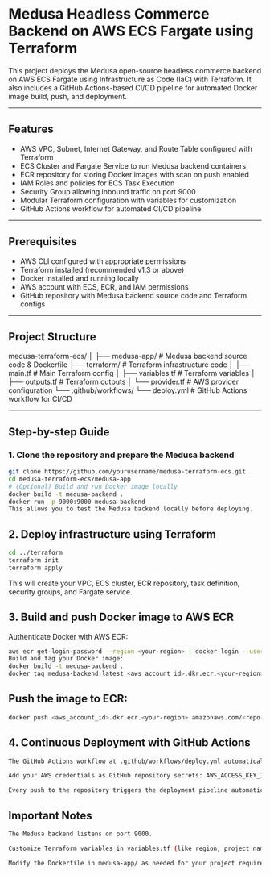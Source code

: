 # Medusa Headless Commerce Backend on AWS ECS Fargate using Terraform

This project deploys the Medusa open-source headless commerce backend on AWS ECS Fargate using Infrastructure as Code (IaC) with Terraform. It also includes a GitHub Actions-based CI/CD pipeline for automated Docker image build, push, and deployment.

---

## Features

- AWS VPC, Subnet, Internet Gateway, and Route Table configured with Terraform  
- ECS Cluster and Fargate Service to run Medusa backend containers  
- ECR repository for storing Docker images with scan on push enabled  
- IAM Roles and policies for ECS Task Execution  
- Security Group allowing inbound traffic on port 9000  
- Modular Terraform configuration with variables for customization  
- GitHub Actions workflow for automated CI/CD pipeline  

---

## Prerequisites

- AWS CLI configured with appropriate permissions  
- Terraform installed (recommended v1.3 or above)  
- Docker installed and running locally  
- AWS account with ECS, ECR, and IAM permissions  
- GitHub repository with Medusa backend source code and Terraform configs  

---

## Project Structure

medusa-terraform-ecs/
│
├── medusa-app/ # Medusa backend source code & Dockerfile
├── terraform/ # Terraform infrastructure code
│ ├── main.tf # Main Terraform config
│ ├── variables.tf # Terraform variables
│ ├── outputs.tf # Terraform outputs
│ └── provider.tf # AWS provider configuration
└── .github/workflows/
└── deploy.yml # GitHub Actions workflow for CI/CD


---

## Step-by-step Guide

### 1. Clone the repository and prepare the Medusa backend

```bash
git clone https://github.com/yourusername/medusa-terraform-ecs.git
cd medusa-terraform-ecs/medusa-app
# (Optional) Build and run Docker image locally
docker build -t medusa-backend .
docker run -p 9000:9000 medusa-backend
This allows you to test the Medusa backend locally before deploying.
```
## 2. Deploy infrastructure using Terraform
```bash
cd ../terraform
terraform init
terraform apply
```
This will create your VPC, ECS cluster, ECR repository, task definition, security groups, and Fargate service.

## 3. Build and push Docker image to AWS ECR
Authenticate Docker with AWS ECR:
```bash
aws ecr get-login-password --region <your-region> | docker login --username AWS --password-stdin <aws_account_id>.dkr.ecr.<your-region>.amazonaws.com
Build and tag your Docker image:
docker build -t medusa-backend .
docker tag medusa-backend:latest <aws_account_id>.dkr.ecr.<your-region>.amazonaws.com/<repo-name>:latest
```
## Push the image to ECR:
```bash
docker push <aws_account_id>.dkr.ecr.<your-region>.amazonaws.com/<repo-name>:latest
```
## 4. Continuous Deployment with GitHub Actions
```bash
The GitHub Actions workflow at .github/workflows/deploy.yml automatically builds the Docker image, pushes it to ECR, and updates the ECS service on each code push.

Add your AWS credentials as GitHub repository secrets: AWS_ACCESS_KEY_ID and AWS_SECRET_ACCESS_KEY.

Every push to the repository triggers the deployment pipeline automatically.
```

## Important Notes
```bash
The Medusa backend listens on port 9000.

Customize Terraform variables in variables.tf (like region, project name, etc.) to suit your setup.

Modify the Dockerfile in medusa-app/ as needed for your project requirements.
```
